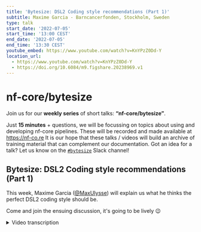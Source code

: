 ```yaml
---
title: 'Bytesize: DSL2 Coding style recommendations (Part 1)'
subtitle: Maxime Garcia - Barncancerfonden, Stockholm, Sweden
type: talk
start_date: '2022-07-05'
start_time: '13:00 CEST'
end_date: '2022-07-05'
end_time: '13:30 CEST'
youtube_embed: https://www.youtube.com/watch?v=KnYPzZ0Dd-Y
location_url:
  - https://www.youtube.com/watch?v=KnYPzZ0Dd-Y
  - https://doi.org/10.6084/m9.figshare.20238969.v1
---
```


# nf-core/bytesize

Join us for our **weekly series** of short talks: **“nf-core/bytesize”**.

Just **15 minutes** + questions, we will be focussing on topics about using and developing nf-core pipelines.
These will be recorded and made available at <https://nf-co.re>
It is our hope that these talks / videos will build an archive of training material that can complement our documentation. Got an idea for a talk? Let us know on the [`#bytesize`](https://nfcore.slack.com/channels/bytesize) Slack channel!

## Bytesize: DSL2 Coding style recommendations (Part 1)

This week, Maxime Garcia ([@MaxUlysse](https://github.com/MaxUlysse)) will explain us what he thinks the perfect DSL2 coding style should be.

Come and join the ensuing discussion, it's going to be lively 😉

<details markdown="1"><summary>Video transcription</summary>
**Note: The content has been edited for reader-friendliness**

[0:01](https://www.youtube.com/watch?v=KnYPzZ0Dd-Y&t=1)
(host) Welcome, everyone. I'm Franziska Bonath, I'm the host today and here is Maxime and he is going to talk about coding styles with DSL2. And off to you.

[0:01](https://www.youtube.com/watch?v=KnYPzZ0Dd-Y&t=1)
I'll share my screen. Hello, everyone, Maxime here. Today I'm doing another talk about DSL2. This time I will try to focus on coding style recommendation. I will not talk much about syntax, but more about organization of the code.

[0:01](https://www.youtube.com/watch?v=KnYPzZ0Dd-Y&t=1)
Just a quick overview. First, what has changed with DSL2? You already know the answer to that, since it's my second topic. What are modules? And so then last, what I think we should do with that. To begin with everything, as usual, this is a disclaimer, these are my own recommendation. I think some other people are agreeing with me on some of these views, but other developers might have other views on that. And we are still trying to forge the best practice and trying to figure out what is easier to read, what is easier to understand. It might - and it probably will - still evolve when we are getting there and I might probably change view on some of these topics. But at the moment, this is what I think we should do.

[0:01](https://www.youtube.com/watch?v=KnYPzZ0Dd-Y&t=1)
What has changed with DSL2? If we follow the Paolo announcement from two years ago on the Nextflow blog, I linked the whole blog post. But for me, the most important phrase is this one. The module file is nothing more than a Nextflow script containing one or more process definitions that can be imported from another Nextflow script. This is what has changed with the DSL2 module. As you guessed, I will be talking about modules a lot in this talk. But what actually does that mean? What is a module? So of course, obviously a module is a module. If we follow this definition that would be just so. A process can be a module as well. A subworkflow can be a module and the workflow can be a module. And they all can be interlinked together, which can be a bit confusing, but actually it's pretty clear. But to get even clearer, we agreed at nf-core to have some proper definition. For us at nf-core, a module is a single atomic process that can be called into another script. A subworkflow will be a few chained modules. And then a workflow is an end-to-end pipeline. With that, it's fairly simple. And with this definition, we can decide how we want to organize the code and how we want to do things properly.

[0:01](https://www.youtube.com/watch?v=KnYPzZ0Dd-Y&t=1)
I will explain what I think should be done. for me, the code should be easy to read. That's why it's easy to understand. It's easy to share, easy to modify, and easy to contribute. Because that's what we want. We are all working in open source science. And yes, that's what we want. That's what this community is all about. It's about sharing our code, sharing our work, and working together to achieve these goals. For me, that's what is the most important part.

[0:01](https://www.youtube.com/watch?v=KnYPzZ0Dd-Y&t=1)
Now we are going for some examples. I followed the same bit of code from the module level to the subworkflow level to the workflow level. Just to explain how all should work. The first statement, as we said, all the code for the process is in the modules. That's the nf-core repository. Either we can have a local module within the pipeline or nf-core modules within the nf-core repository. In this case, I'm going to showcase the Ensemble VIP module. The code is fairly simple for a module. We have as usual the tag definitions, the labels that specify the resources that we can decide on afterwards. Then we have the virtual environment or the containers that are specified for that.

[0:01](https://www.youtube.com/watch?v=KnYPzZ0Dd-Y&t=1)
Here we have the input. As usual for the input, first we have the actual file that are depending on the sample that we want to analyze. And then we have the reference file or the reference values that are needed for this. The monetary one and then we have all of the optional files. Then we can specify some outputs. We have the version which is what we want in our nf-core module. Because that way we want to be sure that we can have the possibilities that we want. And then in this case, we have some optional output. Otherwise, you can have some regular output indicator. We are doing also a when statement in the nf-core module. And then we have the popular part of the script, which actually just called the tool, and some extra specification to specify some extra arguments or other part from the code. At the end, we just specify the version. This is just the part of the code which is modular because that's what we wanted to do in nf-core. That way we can share the code with everyone.

[0:01](https://www.youtube.com/watch?v=KnYPzZ0Dd-Y&t=1)
As a companion to that, we have some modular setup in the config file. For that particular matter, closures are definitely our best friend. This is what I said in my last talk and this view hasn't changed. With the closure, you can really dynamically specify what you want inside. At nf-core, we decided to use custom namespace X directive that allow us to have some specific namespace that we are using. We are using them for the arguments, args, args2, args3. We are using them for the prefix. We can even be crazy and use that for when. And then we can also use closure and use other directive at the process level, such as the published year, which is fairly common to use, I guess. If you're feeling very, very crazy, you can even go and change the container.

[0:01](https://www.youtube.com/watch?v=KnYPzZ0Dd-Y&t=1)
This is, for example, what we are doing at the moment in Sarek, still for this module. Within Sarek I currently have a condition to specify if I want this selector to be available or not, because otherwise we have some warnings that this process does not exist. And I just don't to have a lot of empty warning somewhere. This is optional and I'm hoping we will get rid of that at some point. But this is just starting here. We have a prefix for this specific tool that we want to use. This is what will happen for this prefix. Here we have some arguments. In this case, it's a bit complicated, but basically what we do, we have some basic arguments that will be used in all cases.

[0:01](https://www.youtube.com/watch?v=KnYPzZ0Dd-Y&t=1)
We also have some specific arguments that will be dependent of the input parameters that we specify on the command line. In the end, it's actually fairly simple. We just join all of the arguments together. This is a list. We join all that and then we trim to get just one single string in the end that we can directly put into the process with the args directive. Then, because in Sarek we to do things differently, we specify a specific container in that case. And then we are using our publishdir directive to specify where we want to save our file. Depending on the extension of the file, we might have some specific location for that. And that's all. in the end, it might look complicated, but it's actually fairly simple.

[0:01](https://www.youtube.com/watch?v=KnYPzZ0Dd-Y&t=1)
At the subworkflow level, we can actually have several layers of subworkflow. For me, for the first layer of subworkflow, I try to keep it as simple as possible. What I want to do in this level, I just want to chain module together and just do some tiny channel manipulation if I have to. For example, you need to remap the output from one module to go into another module. Then yes, you can do that at this level. It will, for example, arrive to that. This is the subworkflow that I'm using, that we are using in Sarek to actually call the module ensemble bit and then call the tabix module to tabix index the vcf file. This is what we are doing. As usual, we begin the workflow by taking the input data that is related to the sample and then all of the reference genome and optional values that we need to share.

[0:01](https://www.youtube.com/watch?v=KnYPzZ0Dd-Y&t=1)
Then here, fairly simple, still I call the first module. I call the second module on the output from the first one, and I emit everything out. And of course, we gather all of the versions for the tools that we use. That's still in this case. If I want to go still, we are at subworkflow, but then it's a fairly higher level because the subworkflow, we can still include other subworkflows in the subworkflow. What we can do there is that we can chain modules together, or we can even chain subworkflows together, or subworkflows and modules. We can also manipulate channels.

[0:01](https://www.youtube.com/watch?v=KnYPzZ0Dd-Y&t=1)
What we can do here but is not good to do at the previous level, is to specify some execution logic with some if blocks. It will look that. In this case, I'm calling three different subworkflows. Actually, I'm just calling two different subworkflows. I'm calling the EnsemblVid that I just showed, the snpeff subworkflow. And I'm calling the EnsemblVid twice because one time I want to use it as it is, and one time I want to use it on the output of the other subworkflow. I need to do an alias to actually be able to use it twice in the same subworkflow. As usual, I'm using the, it takes as an input the files that are related to the sample, and then the reference data and the other value. Then, as I explained earlier, I'm having this if statement to control the execution of the subworkflow, and then I collect all the files that need to be collected. Same thing for that, and then we emit everything back.

[0:01](https://www.youtube.com/watch?v=KnYPzZ0Dd-Y&t=1)
If we follow this logic, we can get some fairly easy to read and easy to understand organization of the modules,
and subworkflows. That way, it's easy to understand where to contribute, what to do, how to change, and how to evolve stuff.

[0:01](https://www.youtube.com/watch?v=KnYPzZ0Dd-Y&t=1)
At the workflow level, it's where we can do or where we should do everything else. we can still, at the workflow level, call a single module. For example, you might want to call just the MultiQC module here at the workflow level. Of course, at the workflow level, we want to change several subworkflows, because if we don't do that here, where are we going to do that? And then, of course, you still want to do some chain and manipulation, because yes, that's your main workflow script. That's where you want to do all of the magic. And, of course, the execution logic still happens over there.

[0:01](https://www.youtube.com/watch?v=KnYPzZ0Dd-Y&t=1)
This is what happens within CyberCAD at the moment. Still here, I have my execution logic. If my input parameters are right, then I'm going to do that. And here, I just call my subworkflow within the main workflow. And I gather all of the used software version in the report that I need to add. That's all. for me, this is how we should organize our code for the module, depending on if we are at the module level, at the subworkflow level, or at the workflow level.

[0:01](https://www.youtube.com/watch?v=KnYPzZ0Dd-Y&t=1)
I also have some small syntax recommendation. We are trying to actually make proper recommendation guidelines on the DSL2 syntax. We are working on the document with several other people from nf-core. If you want to contribute, the link is in the title here. And what I would to say is, first, indentation is your friend. That's a fairly good statement. And a lot of people that are coming into bioinformatics will learn to code with Python. Indentation is already deeply ingrained into your habit. Let's continue working on that and let's keep indenting. It makes the code nice to look at. And I to have a nice code to look at.

[0:01](https://www.youtube.com/watch?v=KnYPzZ0Dd-Y&t=1)
In a process, I saw several different ways to collect several files, just to call it with the same parameters. And this is a proper way to do so. I try to enforce that in all of the JTK4 modules, but that might have escaped me at some point. This is fairly small and it's a small one-liner that is easy to understand. Then for the channel assignments, that's something that you want to do in a subworkflow or in a workflow. I personally prefer to specify which channel I want to assign things to first. But some other people might prefer to have the channel in the end. I personally prefer the first version. I can see that some people coming from an R world prefer the second one. We really need to figure out with the community what we want to do. But I'm going towards the first version of this line.

[0:01](https://www.youtube.com/watch?v=KnYPzZ0Dd-Y&t=1)
Some last tips before I open the discussion. Please add comments to your code. It's good for you. Good for your colleagues or anyone who are going to have a look at the code. It's also good for future-you because, yes, believe me, two weeks from now or three months from now, you're going to look again at your code and you're not going to remember why you did that. You want some comments and right now you're your own best friend. You should be able to help yourself and do that.

[0:01](https://www.youtube.com/watch?v=KnYPzZ0Dd-Y&t=1)
Also, it might be important, I notice this sometimes within nextflow, it might be difficult to differentiate between queue and value channels. And it could be a good idea to have that difference in mind from the beginning when you design your pipeline. Usually we do use value channels for all the reference files. And sometimes you don't understand why your process is not executed several times. It's because this channel that you believe was a value channel is actually a queue channel. We need to be careful with that. Otherwise, good tips would be don't hesitate to ask questions. We have Slack. We are available on that. And I personally use it to discuss with other people and stuff. Discuss, that's good. If you're on site with other people, have a coffee break. That's always good to start discussion with anyone else.

[0:01](https://www.youtube.com/watch?v=KnYPzZ0Dd-Y&t=1)
I'd to thank all of the institutions I work for and all of the institutions I work for and with on my project. I'd to thank all of the institutions that are working with us on nf-core. And I would to thank all of the contributors that we had so far at the moment on nf-core as well. If you need some help, of course, Slack as usual or everything else. If you need more help, we have some documentation and we have some previous bytesize that you can check up on. Otherwise, I'm open for questions now.

[0:01](https://www.youtube.com/watch?v=KnYPzZ0Dd-Y&t=1)
(host) Yeah, thank you very much. I don't seem to show. Anyway, I have now opened the possibility for everyone to unmute themselves, if you have any questions. Otherwise, we have also questions in the chat. OK, let's begin with a question in the chat.

[0:01](https://www.youtube.com/watch?v=KnYPzZ0Dd-Y&t=1)
(question) I do have a question.
(host) Oh, yeah, go ahead.
(question cont.) OK, so I guess this is my first question, which is I'm wondering which specific Slack channel discusses Sarek in the nf-core workspace. Because I haven't found any specific one for Sarek or it's just one of the existing channels.
(answer) No, no, we have a specific Sarek channel to discuss about Sarek. OK. We have a specific channel for each pipeline and we do have a specific channel for every main topics. Otherwise, whenever you don't know anything, don't hesitate to go to the help channel and then we will direct you towards the right channel.
(question cont) OK, so it's #sarek or something that, right?
(answer cont) Yes, #sarek.
(question cont) Oh, I see. OK. Oh, I found you. Thank you.

[0:01](https://www.youtube.com/watch?v=KnYPzZ0Dd-Y&t=1)
(question) My other one is more of a comment as a follow-up to what somebody said about the last comment about a user of a pipeline. Yes, so one or two are not really important. However, as a developer, it matters. Yes, so one to two conversion is a lot of work. I tend to disagree with the first part of that, which is I say user, there's one or two are not really important. It is important because people are forced to actually go back to their code for those that actually did a DSL1e without specifying which how their code should run since next to pretty much just force people by defaulting to DSL2 and the code breaks. People are now forced to revisit their work. If it wasn't that important, even for a user, then that would not be necessary. I would tend to disagree and say it is, in fact, important to have pipelines in DSL2, whether it works in DSL1 or not is relevant at this point. Because unless if, you know, you were thinking about the fact that DSL2 would be default when you were coding and then you had made it very clear in the each of your modules or each of your scripts that it was DSL1 enabled and stuff that. Right. I just wanted to point that out. But thanks. That was a great talk. Thank you. Yes.

[0:01](https://www.youtube.com/watch?v=KnYPzZ0Dd-Y&t=1)
(question) Also a question for Matthias. Okay, let's go. Yes, thank you for your great talk. Could you please elaborate a bit more on the extra arguments because I noticed, for example, that you've wrapped them in brackets in your module example. Go back to that. I haven't seen that so far. That was that or not at all? So we use them in the module? No, it was part of the code where you had the... not this one either, right?
(speaker) Sorry, I'm trying to find it back.
(question cont) No, not this one. It must be the config where you provide the extra arguments. Are you saying the for the publish dear thingy? No, exactly here. Exactly here. The param stopped that log tree or something. You've wrapped them here in brackets.
(speaker) Oh, yes. Here what we're doing, so we have everything all of this extra arguments is in brackets. that's a whole list. Yeah, that's the list. And then you... Not brackets, braces.
No worries, it's fine.
(speaker) I always confuse the name of this, even in French. Here it's a list and for each element of this list, I specify either directly the params or directly here I have a tertiary if, which is a bit long, sorry, which let me specify, okay, if, sorry, I'm going back there. If this statement is true, then I have this first string that will be considered. Otherwise, it will be the second string, which is an empty string. And you basically just have the braces for consistency. If you don't evaluate the end, then it doesn't matter whether it's in braces or not. Or is that... No, no, the brackets are important because otherwise if we don't have that, then it's not the list and I want to have several arguments. I could make one complicated if, getting all of the different stuff, but what I want one string on which I can append other arguments on top of that. This is completely clear.
I'm just wondering about the limitations because sometimes it's you've wrapped curly braces still around. This is when you have a meta map in there.
Ah, okay, you mean that here?
No, probably we should just take this. Yes, let's take this. There should be some easy stuff for that.
He's talking about when to use a closure. The closure for example is used in ext prefix. When you use a closure, the variables are evaluated during the task execution. But if you don't, so for example, the ext args, this one doesn't have the curly braces, so this is not within a closure, and you can't use any variables from the task execution context. And it's evaluated as soon as the config is loaded. Right at the beginning of the workflow before any of the tasks are executed, but if you use a closure, then one you can access variables within the task context, anything from input. But also, it means that kind of things params out there and their evaluation is delayed until the execution of the task.
Thank you. No, I understand what was the question. Sorry, I misunderstand you.
Yes, then don't worry, we can have a more detailed talk about that another day.

[0:01](https://www.youtube.com/watch?v=KnYPzZ0Dd-Y&t=1)
There's a question from Phil.
(comment) Hi everyone, thanks for the talk Maxime. I just wanted to reiterate something that came up in the comments on zoom just now, mostly in case anyone's watching this on YouTube at a later date. It was a really good comment about DSL1 and 2, and how running a DSL1 pipeline with newer versions of next level crash in a slightly nasty way. But just to note that that's actually only a fairly specific version of nextflow where that happens. When Paolo switched it to DSL2 by default, we saw these crashes happening. We spoke to him and now the newer versions of nextflow since version 22.04.3 should automatically detect whether the workflow is DSL1 or DSL2, so you can go back to just running it without any flags and it should just work whether it's DSL1 or whether it's DSL2, no nasty crashes anymore.

[0:01](https://www.youtube.com/watch?v=KnYPzZ0Dd-Y&t=1)
(question) But will we keep DSL1 inside the main nextflow or at some point will we completely discontinue it?
(answer) At some point it will be completely discontinued. In the future, it's some time, it's mentioned in the nextflow blog. I think it's planned for kind of mid 2023, the released versions of nextflow will stop supporting DSL1. And from that point, any DSL1 pipelines will have to be run with older versions of nextflow.
(answer cont) Yes, but then it's different because we can still install older version. So the workflows will still run just not with latest version of nextflow. And yeah, if you're interested in converting workflows into DSL2, then we have a slack channel, an nf-core dedicated to this topic called DS2-transition. And the same goes also for sub workflows.
(answer cont) Thank you, Phil.

[0:01](https://www.youtube.com/watch?v=KnYPzZ0Dd-Y&t=1)
(host) There's another question from Olaitan.
(question) Okay, thanks. Okay, good. I'm going to make it brief. My actual question is about Sarek again, the reference genome have to be one of the existing ones, maybe GLC 38, 37 and the likes, right? So if I have a scientist, who has his own reference genome which is not one of the standard types, how do I handle the situation?
(answer) Then it's really simple. We have these parameters that you can choose within Sarek. But can we talk about that more in the Sarek?
(question cont) For sure, this is going to be a long talk, for sure.
(answer cont)Thanks. Just don't pay to ping me on slack and I will answer directly.
(question cont) Perfect. Thank you.

[0:01](https://www.youtube.com/watch?v=KnYPzZ0Dd-Y&t=1)
(host) Okay, are there any more questions from the audience? There's a question for Kench.
(question) Phil also posted a link to Nextflow.io. It's the Nextflow blog post talking about the end of DSL1 support. I'll put it in slack as well.
Thank you.
Also earlier Mahesh posted a link to Carpentries training material for coding practices. I will also leave this link in the selection. Maybe I can include that in my slides as well.

[0:01](https://www.youtube.com/watch?v=KnYPzZ0Dd-Y&t=1)
(host) Yes. Okay, if there are no more questions from the audience. Thank you so much Maxime for the talk. I also would to thank the Chan Zuckerberg Initiative for funding these talks. And as always, you can continue these talks in, in slack on those hashtag bytesize, or specific to any of the channels for different workflows, and thank you very much.

</details>
